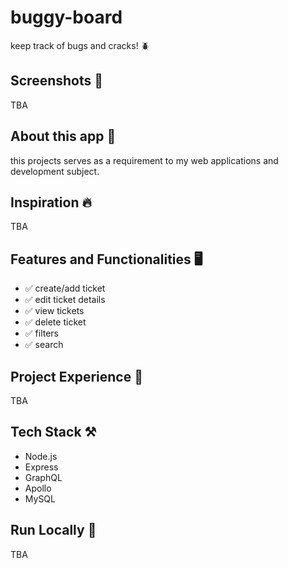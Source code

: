 # buggy-board

keep track of bugs and cracks! 🪲

## Screenshots 📱

TBA

## About this app 📘

this projects serves as a requirement to my web applications and development subject.

## Inspiration 🔥

TBA

## Features and Functionalities 🖥️

- ✅ create/add ticket
- ✅ edit ticket details
- ✅ view tickets
- ✅ delete ticket
- ✅ filters
- ✅ search

## Project Experience 👷

TBA

## Tech Stack ⚒️

- Node.js
- Express
- GraphQL
- Apollo
- MySQL

## Run Locally 🚀

TBA
